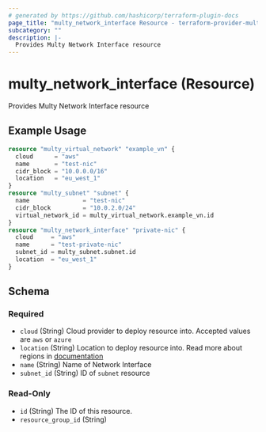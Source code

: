 ```yaml
---
# generated by https://github.com/hashicorp/terraform-plugin-docs
page_title: "multy_network_interface Resource - terraform-provider-multy"
subcategory: ""
description: |-
  Provides Multy Network Interface resource
---
```


# multy_network_interface (Resource)

Provides Multy Network Interface resource

## Example Usage

```terraform
resource "multy_virtual_network" "example_vn" {
  cloud      = "aws"
  name       = "test-nic"
  cidr_block = "10.0.0.0/16"
  location   = "eu_west_1"
}
resource "multy_subnet" "subnet" {
  name               = "test-nic"
  cidr_block         = "10.0.2.0/24"
  virtual_network_id = multy_virtual_network.example_vn.id
}
resource "multy_network_interface" "private-nic" {
  cloud     = "aws"
  name      = "test-private-nic"
  subnet_id = multy_subnet.subnet.id
  location  = "eu_west_1"
}
```

<!-- schema generated by tfplugindocs -->
## Schema

### Required

- `cloud` (String) Cloud provider to deploy resource into. Accepted values are `aws` or `azure`
- `location` (String) Location to deploy resource into. Read more about regions in [documentation](https://docs.multy.dev/regions)
- `name` (String) Name of Network Interface
- `subnet_id` (String) ID of `subnet` resource

### Read-Only

- `id` (String) The ID of this resource.
- `resource_group_id` (String)


